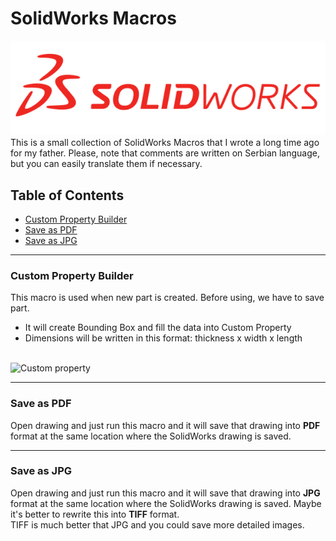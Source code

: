 # **SolidWorks Macros**
![SolidWorks Logo](/img/Solidworks-Logo.png)
</br>This is a small collection of SolidWorks Macros that I wrote a long time ago for my father. Please, note that comments are written on Serbian language, but you can easily translate them if necessary.

## **Table of Contents**
- [Custom Property Builder](#custom-property-builder)
- [Save as PDF](#save-as-pdf)
- [Save as JPG](#save-as-jpg)

---

### **Custom Property Builder**
This macro is used when new part is created. Before using, we have to save part.
- It will create Bounding Box and fill the data into Custom Property
- Dimensions will be written in this format: thickness x width x length

</br>![Custom property](/img/Custom_Property_Value_Builder_Icon.GIF)

---

### **Save as PDF**
Open drawing and just run this macro and it will save that drawing into **PDF** format at the same location where the SolidWorks drawing is saved.

---

### **Save as JPG**
Open drawing and just run this macro and it will save that drawing into **JPG** format at the same location where the SolidWorks drawing is saved. Maybe it's better to rewrite this into **TIFF** format.
</br>TIFF is much better that JPG and you could save more detailed images.
